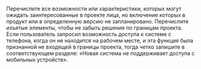 Перечислите все возможности или характеристики, которых могут ожидать заинтересованные в проекте лица, но включение которых в продукт или в определенную версию не запланировано. Перечислите изъятые элементы, чтобы не забыть решения по границам проекта. Если пользователь запросил возможность доступа к системе с телефона, когда он не находится на рабочем месте, и эта функция была признанной не входящей в границы проекта, тогда четко запишите в соответствующем разделе: «Новая система не поддерживает доступа с мобильных устройств».